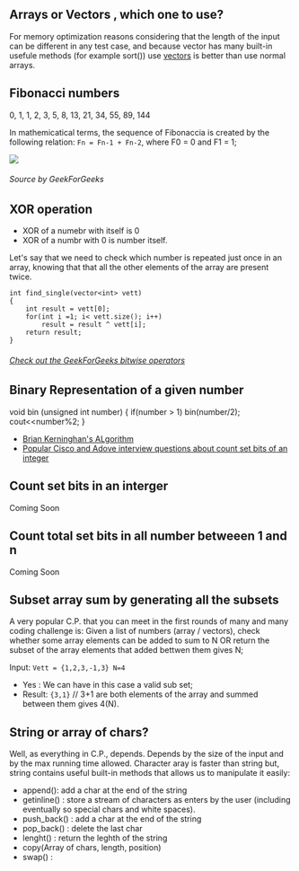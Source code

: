 ## Arrays or Vectors , which one to use?

For memory optimization reasons considering that the length of the input can be different in any test case, and because vector has many built-in usefule methods (for example sort()) use [vectors](https://en.cppreference.com/w/cpp/container/vector) is better than use normal arrays.  

 
## Fibonacci numbers

0, 1, 1, 2, 3, 5, 8, 13, 21, 34, 55, 89, 144

In mathemicatical terms, the sequence of Fibonaccia is created by the following relation:
```Fn = Fn-1 + Fn-2```, where F0 = 0 and F1 = 1; 

[![](http://img.youtube.com/vi/LwZRsM7qhrI/0.jpg)](http://www.youtube.com/watch?v=LwZRsM7qhrI "FibonacciVideo")
###### Source by GeekForGeeks

## XOR operation 

* XOR of a numebr with itself is 0
* XOR of a numbr with 0 is number itself. 

Let's say that we need to check which number is repeated just once in an array, knowing that that
all the other elements of the array are present twice. 

```
int find_single(vector<int> vett)
{
    int result = vett[0];
    for(int i =1; i< vett.size(); i++)
        result = result ^ vett[i];
    return result; 
}
```

###### [Check out the GeekForGeeks bitwise operators](https://www.geeksforgeeks.org/bitwise-operators-in-c-cpp/)

## Binary Representation of a given number

void bin (unsigned int number)
{
    if(number > 1)
        bin(number/2);
    cout<<number%2;
}



* [Brian Kerninghan's ALgorithm](https://www.geeksforgeeks.org/count-set-bits-in-an-integer/)
* [Popular Cisco and Adove interview questions about count set bits of an integer ](https://www.geeksforgeeks.org/count-set-bits-integer-using-lookup-table/)

## Count set bits in an interger

Coming Soon 

## Count total set bits in all number betweeen 1 and n 

Coming Soon

## Subset array sum by generating all the subsets

A very popular C.P. that you can meet in the first rounds of many and many coding challenge is: Given a list of numbers (array / vectors), check whether some array elements can be added to sum to N OR return the subset of the array elements that added bettwen them gives N; 

Input: ```Vett = {1,2,3,-1,3} N=4  ```
* Yes : We can have in this case a valid sub set;
* Result: ```{3,1}``` // 3+1 are both elements of the array and summed between them gives 4(N).


## String or array of chars?

Well, as everything in C.P., depends. Depends by the size of the input and by the max running time allowed. 
Character aray is faster than string but, string contains useful built-in methods that allows us to manipulate it easily:
* append(): add a char at the end of the string
* getinline() : store a stream of characters as enters by the user (including eventually so special chars and white spaces). 
* push_back() : add a char at the end of the string
* pop_back() : delete the last char
* lenght() : return the leghth of the string
* copy(Array of chars, length, position)
* swap() : 


